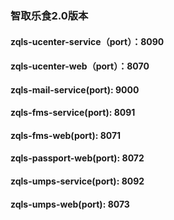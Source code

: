 ### 智取乐食2.0版本  
#### zqls-ucenter-service（port）：8090  
#### zqls-ucenter-web（port）：8070
#### zqls-mail-service(port): 9000  

  
#### zqls-fms-service(port): 8091
#### zqls-fms-web(port): 8071  

#### zqls-passport-web(port): 8072  
  
#### zqls-umps-service(port): 8092  
#### zqls-umps-web(port): 8073